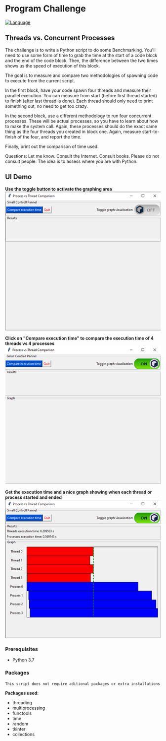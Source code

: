 # Program Challenge

[![Language](https://img.shields.io/badge/Language-Python-blue)](http://doge.mit-license.org)



## Threads vs. Concurrent Processes

The challenge is to write a Python script to do some Benchmarking. You'll need to use some form of time to grab the time at the start of a code block and the end of the code block. Then, the difference between the two times shows us the speed of execution of this block.

The goal is to measure and compare two methodologies of spawning code to execute from the current script.

In the first block, have your code spawn four threads and measure their parallel execution.  You can measure from start (before first thread started) to finish (after last thread is done).  Each thread should only need to print something out, no need to get too crazy.

In the second block, use a different methodology to run four concurrent processes.  These will be actual processes, so you have to learn about how to make the system call.  Again, these processes should do the exact same thing as the four threads you created in block one.   Again, measure start-to-finish of the four, and report the time.

Finally, print out the comparison of time used.

Questions:   Let me know.
Consult the Internet.  Consult books.   Please do not consult people.   The idea is to assess where you are with Python.

## UI Demo
**Use the toggle button to activate the graphing area**
![Initial](./demo/InitialScreen.png)

**Click on "Compare execution time" to compare the execution time of 4 threads vs 4 processes**
![InitialToggle](./demo/InitialScreenWithGraph.png)

**Get the execution time and a nice graph showing when each thread or process started and ended** 
![Graphdemo](./demo/GraphDemo.png)


### Prerequisites
- Python 3.7

### Packages
    This script does not require aditional packages or extra installations
**Packages used:**
- threading
- multiprocessing
- functools
- time
- random
- tkinter
- collections